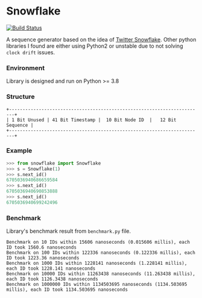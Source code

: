 # Snowflake

[![Build Status](https://travis-ci.org/trongbq/snowflake.svg?branch=master)](https://travis-ci.org/trongbq/snowflake)

A sequence generator based on the idea of [Twitter Snowflake](https://blog.twitter.com/engineering/en_us/a/2010/announcing-snowflake.html).
Other python libraries I found are either using Python2 or unstable due to not solving `clock drift`
issues.

### Environment
Library is designed and run on Python >= 3.8

### Structure

```
+------------------------------------------------------------------------+
| 1 Bit Unused | 41 Bit Timestamp |  10 Bit Node ID  |   12 Bit Sequence |
+------------------------------------------------------------------------+
```

### Example

```python
>>> from snowflake import Snowflake
>>> s = Snowflake(1)
>>> s.next_id()
6705036940686659584
>>> s.next_id()
6705036940690853888
>>> s.next_id()
6705036940699242496
```

### Benchmark

Library's benchmark result from `benchmark.py` file.
```
Benchmark on 10 IDs within 15606 nanoseconds (0.015606 millis), each ID took 1560.6 nanoseconds
Benchmark on 100 IDs within 122336 nanoseconds (0.122336 millis), each ID took 1223.36 nanoseconds
Benchmark on 1000 IDs within 1228141 nanoseconds (1.228141 millis), each ID took 1228.141 nanoseconds
Benchmark on 10000 IDs within 11263438 nanoseconds (11.263438 millis), each ID took 1126.3438 nanoseconds
Benchmark on 1000000 IDs within 1134503695 nanoseconds (1134.503695 millis), each ID took 1134.503695 nanoseconds
```
